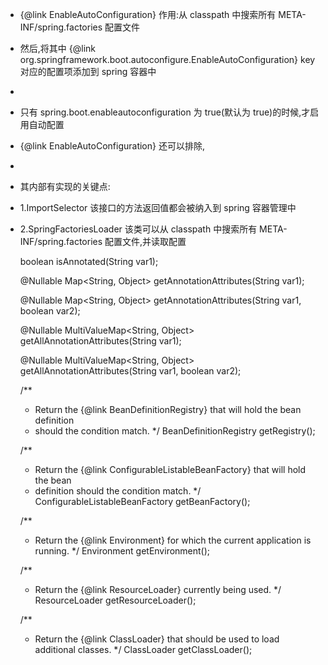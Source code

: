 




 * {@link EnableAutoConfiguration} 作用:从 classpath 中搜索所有 META-INF/spring.factories 配置文件
 * 然后,将其中 {@link org.springframework.boot.autoconfigure.EnableAutoConfiguration} key 对应的配置项添加到 spring 容器中
 * <p>
 * 只有 spring.boot.enableautoconfiguration 为 true(默认为 true)的时候,才启用自动配置
 * {@link EnableAutoConfiguration} 还可以排除,
 * <p>
 * 其内部有实现的关键点:
 * 1.ImportSelector 该接口的方法返回值都会被纳入到 spring 容器管理中
 * 2.SpringFactoriesLoader 该类可以从 classpath 中搜索所有 META-INF/spring.factories 配置文件,并读取配置





    boolean isAnnotated(String var1);

    @Nullable
    Map<String, Object> getAnnotationAttributes(String var1);

    @Nullable
    Map<String, Object> getAnnotationAttributes(String var1, boolean var2);

    @Nullable
    MultiValueMap<String, Object> getAllAnnotationAttributes(String var1);

    @Nullable
    MultiValueMap<String, Object> getAllAnnotationAttributes(String var1, boolean var2);


	/**
	 * Return the {@link BeanDefinitionRegistry} that will hold the bean definition
	 * should the condition match.
	 */
	BeanDefinitionRegistry getRegistry();

	/**
	 * Return the {@link ConfigurableListableBeanFactory} that will hold the bean
	 * definition should the condition match.
	 */
	ConfigurableListableBeanFactory getBeanFactory();

	/**
	 * Return the {@link Environment} for which the current application is running.
	 */
	Environment getEnvironment();

	/**
	 * Return the {@link ResourceLoader} currently being used.
	 */
	ResourceLoader getResourceLoader();

	/**
	 * Return the {@link ClassLoader} that should be used to load additional classes.
	 */
	ClassLoader getClassLoader();








